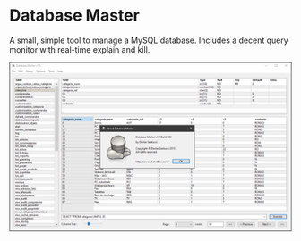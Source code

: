 # Database Master
A small, simple tool to manage a MySQL database. Includes a decent query monitor with real-time explain and kill.

<img src="Screenshots/MainWindow.PNG">
